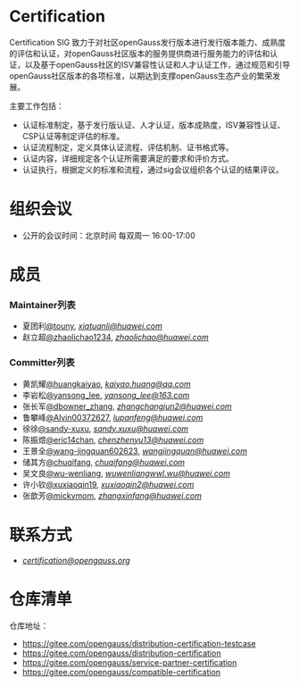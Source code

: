 # Certification

Certification SIG 致力于对社区openGauss发行版本进行发行版本能力、成熟度的评估和认证，对openGauss社区版本的服务提供商进行服务能力的评估和认证，以及基于openGauss社区的ISV兼容性认证和人才认证工作，通过规范和引导openGauss社区版本的各项标准，以期达到支撑openGauss生态产业的繁荣发展。

主要工作包括：

- 认证标准制定，基于发行版认证、人才认证，版本成熟度，ISV兼容性认证、CSP认证等制定评估的标准。
- 认证流程制定，定义具体认证流程、评估机制、证书格式等。
- 认证内容，详细规定各个认证所需要满足的要求和评价方式。
- 认证执行，根据定义的标准和流程，通过sig会议组织各个认证的结果评议。

# 组织会议

- 公开的会议时间：北京时间 每双周一 16:00-17:00

# 成员

### Maintainer列表

- 夏团利[@touny](https://gitee.com/touny), *xiatuanli@huawei.com*
- 赵立超[@zhaolichao1234](https://gitee.com/zhaolichao1234), *zhaolichao@huawei.com*

### Committer列表

- 黄凯耀[@huangkaiyao](https://gitee.com/huangkaiyao), *kaiyao.huang@qq.com*
- 李岩松[@yansong_lee](https://gitee.com/yansong_lee), *yansong_lee@163.com*
- 张长军[@dbowner_zhang](https://gitee.com/dbowner_zhang), *zhangchangjun2@huawei.com*
- 鲁攀峰[@Alvin00372627](https://gitee.com/Alvin00372627), *lupanfeng@huawei.com*
- 徐徐[@sandy-xuxu](https://gitee.com/sandy-xuxu), *sandy.xuxu@huawei.com*
- 陈振煜[@eric14chan](https://gitee.com/eric14chan), *chenzhenyu13@huawei.com*
- 王景全[@wang-jingquan602623](https://gitee.com/wang-jingquan602623), *wangjingquan@huawei.com*
- 储其方[@chuqifang](https://gitee.com/chuqifang), *chuqifang@huawei.com*
- 吴文良[@wu-wenliang](https://gitee.com/wu-wenliang), *wuwenliangwwl.wu@huawei.com*
- 许小钦[@xuxiaoqin19](https://gitee.com/xuxiaoqin19), *xuxiaoqin2@huawei.com*
- 张歆芳[@mickymom](https://gitee.com/mickymom), *zhangxinfang@huawei.com*

# 联系方式

- *certification@opengauss.org*

# 仓库清单

仓库地址：

- https://gitee.com/opengauss/distribution-certification-testcase
- https://gitee.com/opengauss/distribution-certification
- https://gitee.com/opengauss/service-partner-certification
- https://gitee.com/opengauss/compatible-certification